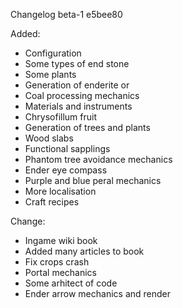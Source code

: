 Changelog beta-1 e5bee80

Added:
* Configuration
* Some types of end stone
* Some plants
* Generation of enderite or
* Coal processing mechanics
* Materials and instruments
* Chrysofillum fruit
* Generation of trees and plants
* Wood slabs
* Functional sapplings
* Phantom tree avoidance mechanics
* Ender eye compass
* Purple and blue peral mechanics
* More localisation
* Craft recipes

Change:
* Ingame wiki book
* Added many articles to book
* Fix crops crash
* Portal mechanics
* Some arhitect of code
* Ender arrow mechanics and render